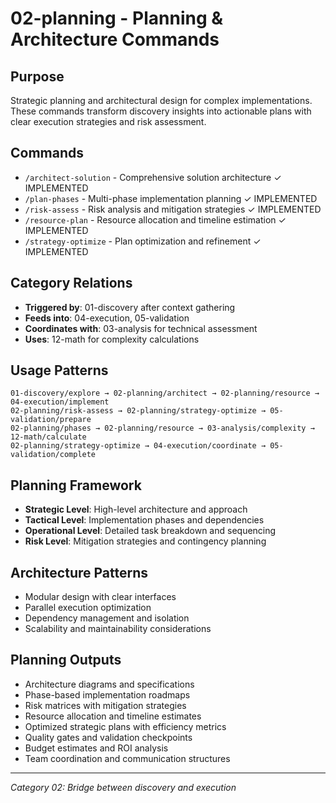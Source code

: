 # 02-planning - Planning & Architecture Commands

## Purpose
Strategic planning and architectural design for complex implementations. These commands transform discovery insights into actionable plans with clear execution strategies and risk assessment.

## Commands
- `/architect-solution` - Comprehensive solution architecture ✓ IMPLEMENTED
- `/plan-phases` - Multi-phase implementation planning ✓ IMPLEMENTED
- `/risk-assess` - Risk analysis and mitigation strategies ✓ IMPLEMENTED
- `/resource-plan` - Resource allocation and timeline estimation ✓ IMPLEMENTED
- `/strategy-optimize` - Plan optimization and refinement ✓ IMPLEMENTED

## Category Relations
- **Triggered by**: 01-discovery after context gathering
- **Feeds into**: 04-execution, 05-validation
- **Coordinates with**: 03-analysis for technical assessment
- **Uses**: 12-math for complexity calculations

## Usage Patterns
```
01-discovery/explore → 02-planning/architect → 02-planning/resource → 04-execution/implement
02-planning/risk-assess → 02-planning/strategy-optimize → 05-validation/prepare
02-planning/phases → 02-planning/resource → 03-analysis/complexity → 12-math/calculate
02-planning/strategy-optimize → 04-execution/coordinate → 05-validation/complete
```

## Planning Framework
- **Strategic Level**: High-level architecture and approach
- **Tactical Level**: Implementation phases and dependencies
- **Operational Level**: Detailed task breakdown and sequencing
- **Risk Level**: Mitigation strategies and contingency planning

## Architecture Patterns
- Modular design with clear interfaces
- Parallel execution optimization
- Dependency management and isolation
- Scalability and maintainability considerations

## Planning Outputs
- Architecture diagrams and specifications
- Phase-based implementation roadmaps
- Risk matrices with mitigation strategies
- Resource allocation and timeline estimates
- Optimized strategic plans with efficiency metrics
- Quality gates and validation checkpoints
- Budget estimates and ROI analysis
- Team coordination and communication structures

---
*Category 02: Bridge between discovery and execution*